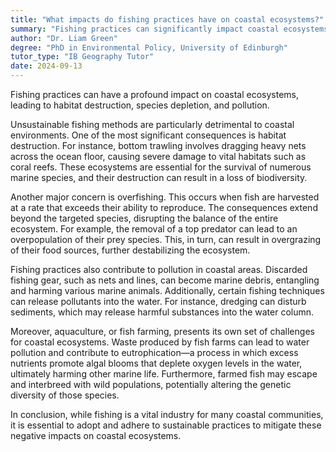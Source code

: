 ```yaml
---
title: "What impacts do fishing practices have on coastal ecosystems?"
summary: "Fishing practices can significantly impact coastal ecosystems, causing habitat destruction, species depletion, and pollution."
author: "Dr. Liam Green"
degree: "PhD in Environmental Policy, University of Edinburgh"
tutor_type: "IB Geography Tutor"
date: 2024-09-13
---
```


Fishing practices can have a profound impact on coastal ecosystems, leading to habitat destruction, species depletion, and pollution.

Unsustainable fishing methods are particularly detrimental to coastal environments. One of the most significant consequences is habitat destruction. For instance, bottom trawling involves dragging heavy nets across the ocean floor, causing severe damage to vital habitats such as coral reefs. These ecosystems are essential for the survival of numerous marine species, and their destruction can result in a loss of biodiversity.

Another major concern is overfishing. This occurs when fish are harvested at a rate that exceeds their ability to reproduce. The consequences extend beyond the targeted species, disrupting the balance of the entire ecosystem. For example, the removal of a top predator can lead to an overpopulation of their prey species. This, in turn, can result in overgrazing of their food sources, further destabilizing the ecosystem.

Fishing practices also contribute to pollution in coastal areas. Discarded fishing gear, such as nets and lines, can become marine debris, entangling and harming various marine animals. Additionally, certain fishing techniques can release pollutants into the water. For instance, dredging can disturb sediments, which may release harmful substances into the water column.

Moreover, aquaculture, or fish farming, presents its own set of challenges for coastal ecosystems. Waste produced by fish farms can lead to water pollution and contribute to eutrophication—a process in which excess nutrients promote algal blooms that deplete oxygen levels in the water, ultimately harming other marine life. Furthermore, farmed fish may escape and interbreed with wild populations, potentially altering the genetic diversity of those species.

In conclusion, while fishing is a vital industry for many coastal communities, it is essential to adopt and adhere to sustainable practices to mitigate these negative impacts on coastal ecosystems.
    